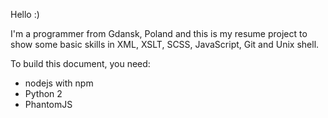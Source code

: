 Hello :)

I'm a programmer from Gdansk, Poland and this is my resume project to show some basic
skills in XML, XSLT, SCSS, JavaScript, Git and Unix shell.

To build this document, you need:

* nodejs with npm
* Python 2
* PhantomJS
